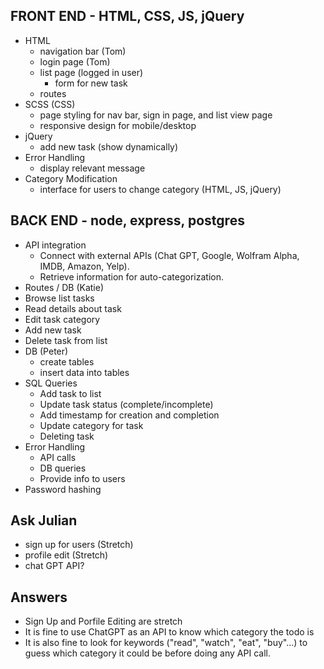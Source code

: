 ## FRONT END - HTML, CSS, JS, jQuery

- HTML
  - navigation bar (Tom)
  - login page (Tom)
  - list page (logged in user)
    - form for new task
  - routes
- SCSS (CSS)
  - page styling for nav bar, sign in page, and list view page
  - responsive design for mobile/desktop
- jQuery
  - add new task (show dynamically)
- Error Handling
  - display relevant message
- Category Modification
  - interface for users to change category (HTML, JS, jQuery)

## BACK END - node, express, postgres

- API integration
  - Connect with external APIs (Chat GPT, Google, Wolfram Alpha, IMDB, Amazon, Yelp).
  - Retrieve information for auto-categorization.
- Routes / DB (Katie)
 - Browse list tasks
 - Read details about task
 - Edit task category
 - Add new task
 - Delete task from list
- DB (Peter)
  - create tables
  - insert data into tables
- SQL Queries
  - Add task to list
  - Update task status (complete/incomplete)
  - Add timestamp for creation and completion
  - Update category for task
  - Deleting task
- Error Handling
  - API calls
  - DB queries
  - Provide info to users
- Password hashing


## Ask Julian
- sign up for users (Stretch)
- profile edit (Stretch)
- chat GPT API?

## Answers
- Sign Up and Porfile Editing are stretch
- It is fine to use ChatGPT as an API to know which category the todo is
- It is also fine to look for keywords ("read", "watch", "eat", "buy"...) to guess which category it could be before doing any API call.
